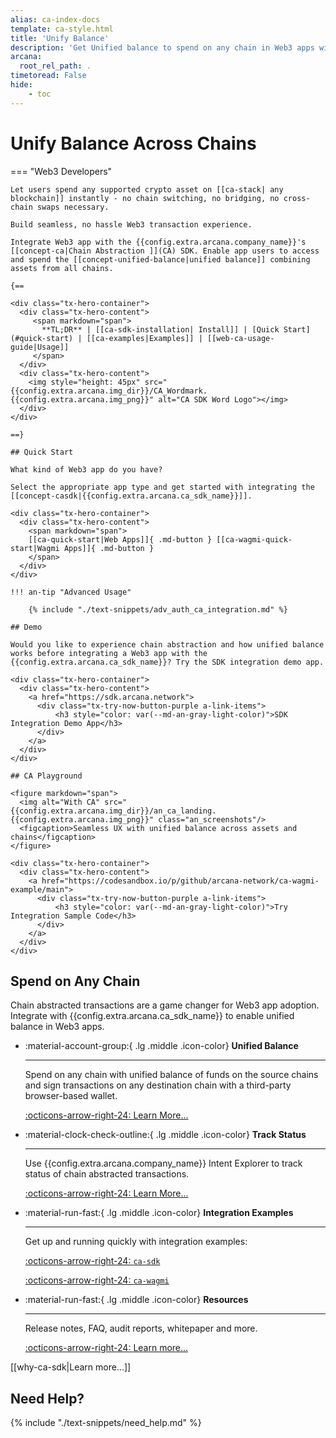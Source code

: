 ```yaml
---
alias: ca-index-docs
template: ca-style.html
title: 'Unify Balance'
description: 'Get Unified balance to spend on any chain in Web3 apps with Arcana Network Chain Abstraction.'
arcana:
  root_rel_path: .
timetoread: False
hide: 
    - toc
---
```


# Unify Balance Across Chains

=== "Web3 Developers"

    Let users spend any supported crypto asset on [[ca-stack| any blockchain]] instantly - no chain switching, no bridging, no cross-chain swaps necessary. 
        
    Build seamless, no hassle Web3 transaction experience.
    
    Integrate Web3 app with the {{config.extra.arcana.company_name}}'s [[concept-ca|Chain Abstraction ]](CA) SDK. Enable app users to access and spend the [[concept-unified-balance|unified balance]] combining assets from all chains.

    {==

    <div class="tx-hero-container">
      <div class="tx-hero-content">
         <span markdown="span">
           **TL;DR** | [[ca-sdk-installation| Install]] | [Quick Start](#quick-start) | [[ca-examples|Examples]] | [[web-ca-usage-guide|Usage]]
         </span>
      </div>
      <div class="tx-hero-content">
        <img style="height: 45px" src="{{config.extra.arcana.img_dir}}/CA_Wordmark.{{config.extra.arcana.img_png}}" alt="CA SDK Word Logo"></img>
      </div>
    </div>

    ==}

    ## Quick Start

    What kind of Web3 app do you have? 
    
    Select the appropriate app type and get started with integrating the [[concept-casdk|{{config.extra.arcana.ca_sdk_name}}]].

    <div class="tx-hero-container">
      <div class="tx-hero-content">
        <span markdown="span">
        [[ca-quick-start|Web Apps]]{ .md-button } [[ca-wagmi-quick-start|Wagmi Apps]]{ .md-button }
        </span>
      </div>
    </div>

    !!! an-tip "Advanced Usage"
    
        {% include "./text-snippets/adv_auth_ca_integration.md" %}

    ## Demo

    Would you like to experience chain abstraction and how unified balance works before integrating a Web3 app with the {{config.extra.arcana.ca_sdk_name}}? Try the SDK integration demo app.

    <div class="tx-hero-container">
      <div class="tx-hero-content">
        <a href="https://sdk.arcana.network">
          <div class="tx-try-now-button-purple a-link-items">
              <h3 style="color: var(--md-an-gray-light-color)">SDK Integration Demo App</h3>
          </div>
        </a>
      </div>
    </div>

    ## CA Playground

    <figure markdown="span">
      <img alt="With CA" src="{{config.extra.arcana.img_dir}}/an_ca_landing.{{config.extra.arcana.img_png}}" class="an_screenshots"/>
      <figcaption>Seamless UX with unified balance across assets and chains</figcaption>
    </figure>

    <div class="tx-hero-container">
      <div class="tx-hero-content">
        <a href="https://codesandbox.io/p/github/arcana-network/ca-wagmi-example/main">
          <div class="tx-try-now-button-purple a-link-items">
              <h3 style="color: var(--md-an-gray-light-color)">Try Integration Sample Code</h3>
          </div>
        </a>
      </div>
    </div> 

## Spend on Any Chain

Chain abstracted transactions are a game changer for Web3 app adoption. Integrate with {{config.extra.arcana.ca_sdk_name}} to enable unified balance in Web3 apps.

<div class="grid cards" markdown>

-   :material-account-group:{ .lg .middle .icon-color} __Unified Balance__

    ---

    Spend on any chain with unified balance of funds on the source chains and sign transactions on any destination chain with a third-party browser-based wallet.

    [:octicons-arrow-right-24: Learn More...]({{page.meta.arcana.root_rel_path}}/concepts/ca/unified-balance.md)

-   :material-clock-check-outline:{ .lg .middle .icon-color} __Track Status__

    ---

    Use {{config.extra.arcana.company_name}} Intent Explorer to track status of chain abstracted transactions.

    [:octicons-arrow-right-24: Learn More...]({{page.meta.arcana.root_rel_path}}/concepts/ca/intent-explorer.md)

-   :material-run-fast:{ .lg .middle .icon-color} __Integration Examples__

    ---

    Get up and running quickly with integration examples: 
    
    [:octicons-arrow-right-24: `ca-sdk`](https://github.com/arcana-network/ca-sdk-example)
    
    [:octicons-arrow-right-24: `ca-wagmi`](https://github.com/shaloo/sample-arcana-ca-wagmi-sdk)

-   :material-run-fast:{ .lg .middle .icon-color} __Resources__

    ---

    Release notes, FAQ, audit reports, whitepaper and more.

    [:octicons-arrow-right-24: Learn more...](https://docs.arcana.network/relnotes/latest-ca-release-note/)

</div>

[[why-ca-sdk|Learn more...]]

## Need Help?

{% include "./text-snippets/need_help.md" %}
